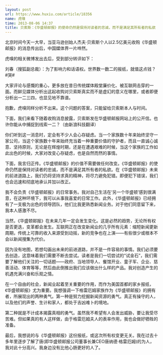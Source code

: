 ```yaml
---
layout: post
url: https://www.huxiu.com/article/18356
name: 虎嗅
time: 2013-08-06 14:37
title: 贝索斯：《华盛顿邮报》的使命仍然是保持对读者的忠诚，而不是满足其所有者的私欲
---
```

北京时间今天一大早，当亚马逊创始人杰夫·贝索斯个人以2.5亿美元收购《华盛顿邮报》的消息传出后，中国媒体界一片哗然。

虎嗅的相关微博发出去后，受到部分转评如下：

刘春（搜狐副总裁）：为了影响力和话语权。世界数一数二的报纸，就值这点钱？#哭#

大家评论与感慨的重心，更多放在昔日传统媒体殿堂廉价化、被互联网击穿的一面。而鲜见媒体分析出这起收购对贝索斯真实而不是虚幻的意义在哪里，或者即便分析出一二三四，也显见地不靠谱。

抱歉，虎嗅同样分析不出来。这个问题的答案，只能留给贝索斯本人与时间。

下面，我们来看下随着收购消息披露，贝索斯发在华盛顿邮报网站上的公开信。也许你能从中捕捉到线索一二？（由新浪科技翻译）

你们听到这一消息时，定会有不少人会心存疑虑。当一个家族数十年来始终坚守一家公司，当这个家族数十年来始终充当着一种重要价值的守护者，而且一直诚心诚意、坚持原则，无论是在辉煌时期，还是在遭遇艰难的时候，当这个家族的工作如此出色的时候，大家对改变心存疑虑，也是自然而然的事情。

下面，我言归正传。《华盛顿邮报》的价值不需要做任何改变。《华盛顿邮报》的使命仍然是保持对读者的忠诚，而不是满足其所有者的私欲。在《华盛顿邮报》未来的前进道路上，我们仍将坚持求真的精神，将尽力避免犯错。即便犯下错误，我们也会迅速和彻底地承认并加以改正。

我不会负责《华盛顿邮报》的日常事务。我对自己生活在‘另一个华盛顿’感到很满意，在这种环境下，我可以从事我喜爱的日常工作。此外，《华盛顿邮报》已经拥有了一支极为出色的领导团队，他们比我更熟悉新闻业务。对于他们同意留下来，我本人感激不尽。

当然，《华盛顿邮报》在未来几年一定会发生变化。这是必然的趋势，无论所有权是否更迭，变革都会发生。互联网正在改变新闻业的几乎所有元素：缩短新闻更新周期，传统上可靠的收入来源受到动摇，新的竞争也在上演——有些很少或根本不会以新闻搜集为代价。

因为没有地图，若想勾画出未来的前进道路，并不是一件容易的事情。我们必须要去创造，这意味着我们需要不断去尝试。读者是我们一切尝试的“试金石”，我们需要了解他们关注的一切话题——政府、当地领导人、餐馆开业、童子军、企业、慈善活动、体育等等，然后由此倒推出我们应该做出什么样的产品。我对创造产生的机遇充满兴奋和乐观之情。

在一个自由的社会，新闻业起着至关重要的作用，而作为美国首都的家乡报纸，《华盛顿邮报》尤为重要。我想强调一下格雷厄姆家族作为《华盛顿邮报》的拥有者，所展现出的两种勇气。第一种是努力挖掘新闻资源的勇气。真正有操守的人，以及他们的声誉、生计和家人，都处于吉凶难卜的境地。

第二种就是不计成本揭露真相的勇气。虽然我不希望有人会发出威胁，要让我受尽苦难。但如果真的有人这样做，由于格雷厄姆夫人的表率作用，我也会做好牺牲的准备。

最后，我想说的与《华盛顿邮报》这份报纸，或这次所有权变更无关。我在过去十多年里逐步了解了唐(即华盛顿邮报公司董事长兼CEO唐纳德·格雷厄姆)的为人，我对此十分高兴。我身边没有比他心肠更好的人了。

